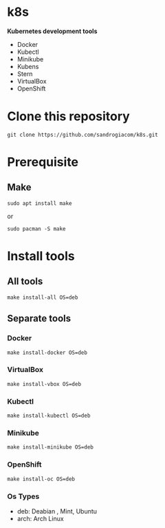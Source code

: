 # k8s

**Kubernetes development tools**

* Docker
* Kubectl
* Minikube
* Kubens
* Stern
* VirtualBox
* OpenShift

# Clone this repository

`git clone https://github.com/sandrogiacom/k8s.git`

# Prerequisite

## Make

`sudo apt install make`

or

`sudo pacman -S make`

# Install tools

## All tools

`make install-all OS=deb`

## Separate tools


### Docker

`make install-docker OS=deb`

### VirtualBox

`make install-vbox OS=deb`

### Kubectl

`make install-kubectl OS=deb`

### Minikube

`make install-minikube OS=deb`

### OpenShift

`make install-oc OS=deb`


### Os Types

- deb: Deabian , Mint, Ubuntu 
- arch: Arch Linux
